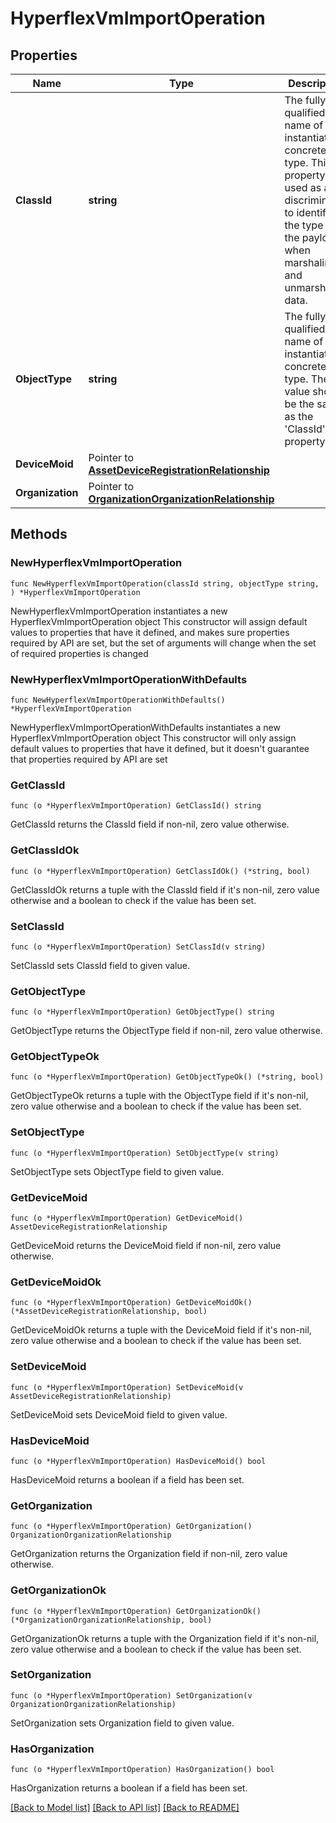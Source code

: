 # HyperflexVmImportOperation

## Properties

Name | Type | Description | Notes
------------ | ------------- | ------------- | -------------
**ClassId** | **string** | The fully-qualified name of the instantiated, concrete type. This property is used as a discriminator to identify the type of the payload when marshaling and unmarshaling data. | [default to "hyperflex.VmImportOperation"]
**ObjectType** | **string** | The fully-qualified name of the instantiated, concrete type. The value should be the same as the &#39;ClassId&#39; property. | [default to "hyperflex.VmImportOperation"]
**DeviceMoid** | Pointer to [**AssetDeviceRegistrationRelationship**](asset.DeviceRegistration.Relationship.md) |  | [optional] 
**Organization** | Pointer to [**OrganizationOrganizationRelationship**](organization.Organization.Relationship.md) |  | [optional] 

## Methods

### NewHyperflexVmImportOperation

`func NewHyperflexVmImportOperation(classId string, objectType string, ) *HyperflexVmImportOperation`

NewHyperflexVmImportOperation instantiates a new HyperflexVmImportOperation object
This constructor will assign default values to properties that have it defined,
and makes sure properties required by API are set, but the set of arguments
will change when the set of required properties is changed

### NewHyperflexVmImportOperationWithDefaults

`func NewHyperflexVmImportOperationWithDefaults() *HyperflexVmImportOperation`

NewHyperflexVmImportOperationWithDefaults instantiates a new HyperflexVmImportOperation object
This constructor will only assign default values to properties that have it defined,
but it doesn't guarantee that properties required by API are set

### GetClassId

`func (o *HyperflexVmImportOperation) GetClassId() string`

GetClassId returns the ClassId field if non-nil, zero value otherwise.

### GetClassIdOk

`func (o *HyperflexVmImportOperation) GetClassIdOk() (*string, bool)`

GetClassIdOk returns a tuple with the ClassId field if it's non-nil, zero value otherwise
and a boolean to check if the value has been set.

### SetClassId

`func (o *HyperflexVmImportOperation) SetClassId(v string)`

SetClassId sets ClassId field to given value.


### GetObjectType

`func (o *HyperflexVmImportOperation) GetObjectType() string`

GetObjectType returns the ObjectType field if non-nil, zero value otherwise.

### GetObjectTypeOk

`func (o *HyperflexVmImportOperation) GetObjectTypeOk() (*string, bool)`

GetObjectTypeOk returns a tuple with the ObjectType field if it's non-nil, zero value otherwise
and a boolean to check if the value has been set.

### SetObjectType

`func (o *HyperflexVmImportOperation) SetObjectType(v string)`

SetObjectType sets ObjectType field to given value.


### GetDeviceMoid

`func (o *HyperflexVmImportOperation) GetDeviceMoid() AssetDeviceRegistrationRelationship`

GetDeviceMoid returns the DeviceMoid field if non-nil, zero value otherwise.

### GetDeviceMoidOk

`func (o *HyperflexVmImportOperation) GetDeviceMoidOk() (*AssetDeviceRegistrationRelationship, bool)`

GetDeviceMoidOk returns a tuple with the DeviceMoid field if it's non-nil, zero value otherwise
and a boolean to check if the value has been set.

### SetDeviceMoid

`func (o *HyperflexVmImportOperation) SetDeviceMoid(v AssetDeviceRegistrationRelationship)`

SetDeviceMoid sets DeviceMoid field to given value.

### HasDeviceMoid

`func (o *HyperflexVmImportOperation) HasDeviceMoid() bool`

HasDeviceMoid returns a boolean if a field has been set.

### GetOrganization

`func (o *HyperflexVmImportOperation) GetOrganization() OrganizationOrganizationRelationship`

GetOrganization returns the Organization field if non-nil, zero value otherwise.

### GetOrganizationOk

`func (o *HyperflexVmImportOperation) GetOrganizationOk() (*OrganizationOrganizationRelationship, bool)`

GetOrganizationOk returns a tuple with the Organization field if it's non-nil, zero value otherwise
and a boolean to check if the value has been set.

### SetOrganization

`func (o *HyperflexVmImportOperation) SetOrganization(v OrganizationOrganizationRelationship)`

SetOrganization sets Organization field to given value.

### HasOrganization

`func (o *HyperflexVmImportOperation) HasOrganization() bool`

HasOrganization returns a boolean if a field has been set.


[[Back to Model list]](../README.md#documentation-for-models) [[Back to API list]](../README.md#documentation-for-api-endpoints) [[Back to README]](../README.md)


